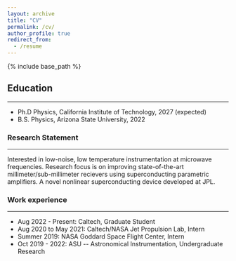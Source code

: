 ```yaml
---
layout: archive
title: "CV"
permalink: /cv/
author_profile: true
redirect_from:
  - /resume
---
```


{% include base_path %}

## Education
---
* Ph.D Physics, California Institute of Technology, 2027 (expected)
* B.S. Physics, Arizona State University, 2022

### Research Statement
---
Interested in low-noise, low temperature instrumentation at microwave frequencies. Research focus is on improving state-of-the-art millimeter/sub-millimeter recievers using superconducting parametric amplifiers. A novel nonlinear superconducting device developed at JPL. 

### Work experience
---
* Aug 2022 - Present: Caltech, Graduate Student
* Aug 2020 to May 2021: Caltech/NASA Jet Propulsion Lab, Intern
* Summer 2019: NASA Goddard Space Flight Center, Intern
* Oct 2019 - 2022: ASU -- Astronomical Instrumentation, Undergraduate Research




<!--
Publications
======
  <ul>{% for post in site.publications %}
    {% include archive-single-cv.html %}
  {% endfor %}</ul>
  
Talks
======
  <ul>{% for post in site.talks %}
    {% include archive-single-talk-cv.html %}
  {% endfor %}</ul>
  
Teaching
======
  <ul>{% for post in site.teaching %}
    {% include archive-single-cv.html %}
  {% endfor %}</ul>
  
Service and leadership
======
* Currently signed in to 43 different slack teams
-->